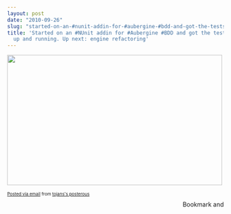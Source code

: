 ```yaml
---
layout: post
date: "2010-09-26"
slug: "started-on-an-#nunit-addin-for-#aubergine-#bdd-and-got-the-testsuitebuilder-up-and-running.-up-next-engine-refactoring"
title: 'Started on an #NUnit addin for #Aubergine #BDD and got the testsuitebuilder
  up and running. Up next: engine refactoring'
---
```


<div class='posterous_autopost'><p><a href='http://posterous.com/getfile/files.posterous.com/temp-2010-09-26/AxqsgJwakxyoDvBrnIoqIawDclvtdyxJIxapdxrjGznbnfCtzFJvBCxEcogE/auberginenunit.PNG.scaled1000.png'><img src="http://posterous.com/getfile/files.posterous.com/temp-2010-09-26/AxqsgJwakxyoDvBrnIoqIawDclvtdyxJIxapdxrjGznbnfCtzFJvBCxEcogE/auberginenunit.PNG.scaled500.png" width="500" height="303"/></a> </p>      <p style="font-size: 10px;">  <a href="http://posterous.com">Posted via email</a>   from <a href="http://tojans.posterous.com/started-on-an-nunit-addin-for-aubergine-bdd-a">tojans's posterous</a>  </p>  </div><div style="text-align:right"><a class="addthis_button" href="http://www.addthis.com/bookmark.php?v=250&amp;pub=xa-4aec37702e3161d4"><img src="http://s7.addthis.com/static/btn/v2/lg-share-en.gif" width="125" height="16" alt="Bookmark and Share" style="border:0"/></a><script type="text/javascript" src="http://s7.addthis.com/js/250/addthis_widget.js#pub=xa-4aec37702e3161d4"></script></div>
